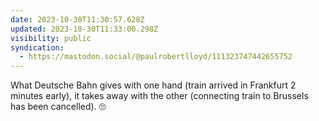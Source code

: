 ```yaml
---
date: 2023-10-30T11:30:57.628Z
updated: 2023-10-30T11:33:00.298Z
visibility: public
syndication:
  - https://mastodon.social/@paulrobertlloyd/111323747442655752
---
```


What Deutsche Bahn gives with one hand (train arrived in Frankfurt 2 minutes early), it takes away with the other (connecting train to Brussels has been cancelled). 🙄
